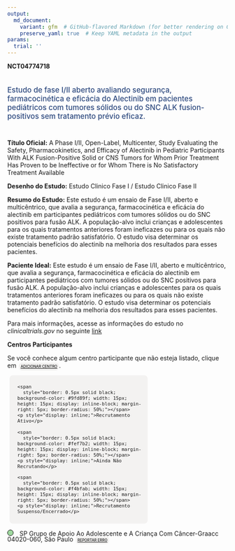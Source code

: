 ```yaml
---
output: 
  md_document:
    variant: gfm  # GitHub-flavored Markdown (for better rendering on GitHub)
    preserve_yaml: true  # Keep YAML metadata in the output
params:
  trial: ''
---
```


**NCT04774718**

<div style="padding: 5px 5px 5px 0px; font-size: 1.20em; font-weight: 500; color: #2E4A7F; text-align: left; margin-bottom: 20px">

Estudo de fase I/II aberto avaliando segurança, farmacocinética e
eficácia do Alectinib em pacientes pediátricos com tumores sólidos ou do
SNC ALK fusion-positivos sem tratamento prévio eficaz.

</div>

**Título Oficial:** A Phase I/II, Open-Label, Multicenter, Study
Evaluating the Safety, Pharmacokinetics, and Efficacy of Alectinib in
Pediatric Participants With ALK Fusion-Positive Solid or CNS Tumors for
Whom Prior Treatment Has Proven to be Ineffective or for Whom There is
No Satisfactory Treatment Available

**Desenho do Estudo:** Estudo Clinico Fase I / Estudo Clinico Fase II

**Resumo do Estudo:** Este estudo é um ensaio de Fase I/II, aberto e
multicêntrico, que avalia a segurança, farmacocinética e eficácia do
alectinib em participantes pediátricos com tumores sólidos ou do SNC
positivos para fusão ALK. A população-alvo inclui crianças e
adolescentes para os quais tratamentos anteriores foram ineficazes ou
para os quais não existe tratamento padrão satisfatório. O estudo visa
determinar os potenciais benefícios do alectinib na melhoria dos
resultados para esses pacientes.

**Paciente Ideal:** Este estudo é um ensaio de Fase I/II, aberto e
multicêntrico, que avalia a segurança, farmacocinética e eficácia do
alectinib em participantes pediátricos com tumores sólidos ou do SNC
positivos para fusão ALK. A população-alvo inclui crianças e
adolescentes para os quais tratamentos anteriores foram ineficazes ou
para os quais não existe tratamento padrão satisfatório. O estudo visa
determinar os potenciais benefícios do alectinib na melhoria dos
resultados para esses pacientes.

Para mais informações, acesse as informações do estudo no
*clinicaltrials.gov* no seguinte
[link](https://clinicaltrials.gov/ct2/show/NCT04774718)

**Centros Participantes**

Se você conhece algum centro participante que não esteja listado, clique
em
<span style="color: #2E4A7F; margin-left: 2px; padding: 4px; background-color: #f3f2f1; border-radius: 8px; font-weight: 500; font-size: 0.6em"><a
href="https://flazar.shinyapps.io/formsapp?study_nct_id=NCT04774718&amp;location_id=N%2FA&amp;location_full_name=N%2FA&amp;form_type=Adicionar%20Centro"
target="_blank">ADICIONAR CENTRO</a></span>.

<div style="margin-bottom: 8px; margin-left: 5px; padding: 8px; max-width: 300px; background-color: #f3f2f1; border-radius: 8px; font-size: 0.9em">

<div style="margin-left: 10px;">

    <span 
      style="border: 0.5px solid black; background-color: #9fd89f; width: 15px; height: 15px; display: inline-block; margin-right: 5px; border-radius: 50%;"></span>
    <p style="display: inline;">Recrutamento Ativo</p>

</div>

<div style="margin-left: 10px;">

    <span 
      style="border: 0.5px solid black; background-color: #fef7b2; width: 15px; height: 15px; display: inline-block; margin-right: 5px; border-radius: 50%;"></span>
    <p style="display: inline;">Ainda Não Recrutando</p>

</div>

<div style="margin-left: 10px;">

    <span 
      style="border: 0.5px solid black; background-color: #f4bfab; width: 15px; height: 15px; display: inline-block; margin-right: 5px; border-radius: 50%;"></span>
    <p style="display: inline;">Recrutamento Suspenso/Encerrado</p>

</div>

</div>

<span style="line-height: 0.95;"><span style="border: 0.5px solid black; display: inline-block; width: 12px; height: 12px; border-radius: 50%; margin-right: 10px; padding-bottom: 0px; background-color: #9fd89f;"></span>
SP Grupo de Apoio Ao Adolescente e A Criança Com Câncer-Graacc
04020-060, São Paulo
<span style="color: #2E4A7F; margin-left: 2px; padding: 4px; background-color: #f3f2f1; border-radius: 8px; font-weight: 500; font-size: 0.6em"><a
href="https://flazar.shinyapps.io/formsapp?study_nct_id=NCT04774718&amp;location_id=GRAACCGRUPODEAPOIOAOADOLESCENTEEACRIANCACOMCANCERSAOPAULOSP04023062BRAZIL&amp;location_full_name=Grupo%20de%20Apoio%20Ao%20Adolescente%20e%20A%20Crian%C3%A7a%20Com%20C%C3%A2ncer-Graacc%2C%2004020-060%2C%20S%C3%A3o%20Paulo&amp;form_type=Reportar%20Erro"
target="_blank">REPORTAR ERRO</a></span></span>
